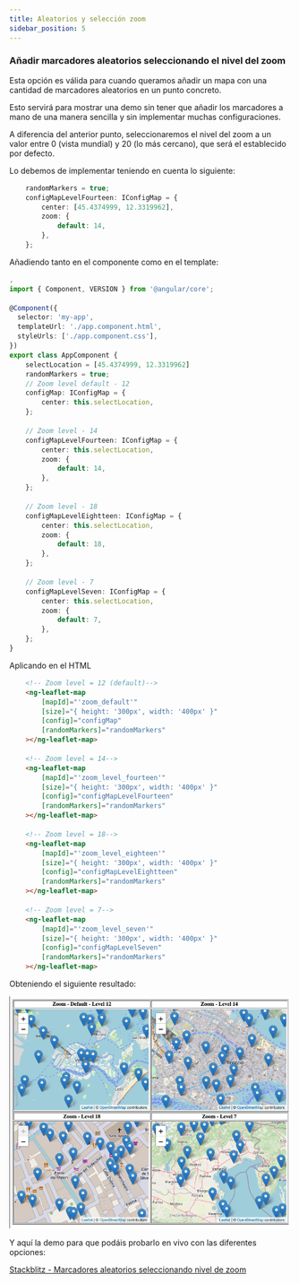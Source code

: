 ```yaml
---
title: Aleatorios y selección zoom
sidebar_position: 5
---
```

### Añadir marcadores aleatorios seleccionando el nivel del zoom

Esta opción es válida para cuando queramos añadir un mapa con una cantidad de marcadores aleatorios en un punto concreto.

Esto servirá para mostrar una demo sin tener que añadir los marcadores a mano de una manera sencilla y sin implementar muchas configuraciones.

A diferencia del anterior punto, seleccionaremos el nivel del zoom a un valor entre 0 (vista mundial) y 20 (lo más cercano), que será el establecido por defecto.

Lo debemos de implementar teniendo en cuenta lo siguiente:

```typescript
    randomMarkers = true;
    configMapLevelFourteen: IConfigMap = {
        center: [45.4374999, 12.3319962],
        zoom: {
            default: 14,
        },
    };
```

Añadiendo tanto en el componente como en el template:

```typescript
,
import { Component, VERSION } from '@angular/core';

@Component({
  selector: 'my-app',
  templateUrl: './app.component.html',
  styleUrls: ['./app.component.css'],
})
export class AppComponent {
    selectLocation = [45.4374999, 12.3319962]
    randomMarkers = true;
    // Zoom level default - 12
    configMap: IConfigMap = {
        center: this.selectLocation,
    };

    // Zoom level - 14
    configMapLevelFourteen: IConfigMap = {
        center: this.selectLocation,
        zoom: {
            default: 14,
        },
    };

    // Zoom level - 18
    configMapLevelEightteen: IConfigMap = {
        center: this.selectLocation,
        zoom: {
            default: 18,
        },
    };

    // Zoom level - 7
    configMapLevelSeven: IConfigMap = {
        center: this.selectLocation,
        zoom: {
            default: 7,
        },
    };
}

```

Aplicando en el HTML

```html
    <!-- Zoom level = 12 (default)-->
    <ng-leaflet-map
        [mapId]="'zoom_default'"
        [size]="{ height: '300px', width: '400px' }"
        [config]="configMap"
        [randomMarkers]="randomMarkers"
    ></ng-leaflet-map>

    <!-- Zoom level = 14-->
    <ng-leaflet-map
        [mapId]="'zoom_level_fourteen'"
        [size]="{ height: '300px', width: '400px' }"
        [config]="configMapLevelFourteen"
        [randomMarkers]="randomMarkers"
    ></ng-leaflet-map>

    <!-- Zoom level = 18-->
    <ng-leaflet-map
        [mapId]="'zoom_level_eighteen'"
        [size]="{ height: '300px', width: '400px' }"
        [config]="configMapLevelEightteen"
        [randomMarkers]="randomMarkers"
    ></ng-leaflet-map>
  
    <!-- Zoom level = 7-->
    <ng-leaflet-map
        [mapId]="'zoom_level_seven'"
        [size]="{ height: '300px', width: '400px' }"
        [config]="configMapLevelSeven"
        [randomMarkers]="randomMarkers"
    ></ng-leaflet-map>

```

Obteniendo el siguiente resultado:

![Random Markers with select Zoom level](https://raw.githubusercontent.com/mugan86/i18n-ng-leaflet-doc/master/.gitbook/assets/08-random-select-zoom.png)

Y aquí la demo para que podáis probarlo en vivo con las diferentes opciones:

[Stackblitz - Marcadores aleatorios seleccionando nivel de zoom](https://stackblitz.com/edit/angular-leaflet-zoom-levels-random-markers?embed=1&file=src/app/app.component.ts&theme=dark)

